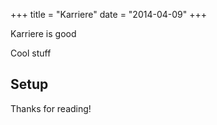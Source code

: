 +++
title = "Karriere"
date = "2014-04-09"
+++

Karriere is good


Cool stuff

## Setup


Thanks for reading!
